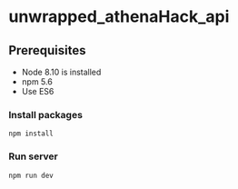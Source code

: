 # unwrapped_athenaHack_api

## Prerequisites

- Node 8.10 is installed
- npm 5.6
- Use ES6

### Install packages

`npm install`

### Run server
`npm run dev`
